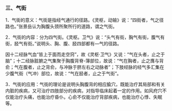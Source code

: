 ### 三、气街

1．气街的意义：气街是指经气通行的径路。《灵枢，动输》说：“四街者，气之径路也。”张景岳认为胸腹头颈所聚所行的道路，谓之气街。

2．气街的内容：分为四气街。《灵枢。卫气》说：“头气有街，胸气有街，腹气有街，胫气有街。”说明头、胸、腹、胫四部都有—气的径路。

因十二经脉气血“皆上于面而走空窍”，故《灵枢·卫气》又说：“气在头者，止之于脑”；十二经脉脏腑之气集聚于胸腹背脊-簿部位，故说：“气在胸者，止之膺与背俞；气在腹者，止之背俞，与冲脉于脐左右之动脉者”；下肢经脉的经气多汇集在少腹气街（气冲）部位，故说：“气在胫者，止之于气街”。

3．气街的应用：气街的理论是说明头胸腹背的相应腧穴，既能治疗其局部和有关内脏的疾病，又可治疗四肢部分的疾病，对指导临床起着一定的作用。如风府穴不仅能治疗头痛，也能治疗昏仆。心俞不仅能治疗背部疾病，也能治疗心悸、失眠等。
